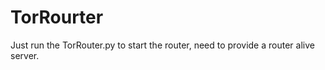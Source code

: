 # TorRourter

Just run the TorRouter.py to start the router, need to provide a router alive server.
